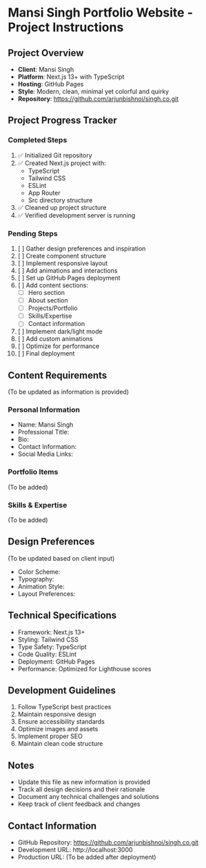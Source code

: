 # Mansi Singh Portfolio Website - Project Instructions

## Project Overview
- **Client**: Mansi Singh
- **Platform**: Next.js 13+ with TypeScript
- **Hosting**: GitHub Pages
- **Style**: Modern, clean, minimal yet colorful and quirky
- **Repository**: https://github.com/arjunbishnoi/singh.co.git

## Project Progress Tracker

### Completed Steps
1. ✅ Initialized Git repository
2. ✅ Created Next.js project with:
   - TypeScript
   - Tailwind CSS
   - ESLint
   - App Router
   - Src directory structure
3. ✅ Cleaned up project structure
4. ✅ Verified development server is running

### Pending Steps
1. [ ] Gather design preferences and inspiration
2. [ ] Create component structure
3. [ ] Implement responsive layout
4. [ ] Add animations and interactions
5. [ ] Set up GitHub Pages deployment
6. [ ] Add content sections:
   - [ ] Hero section
   - [ ] About section
   - [ ] Projects/Portfolio
   - [ ] Skills/Expertise
   - [ ] Contact information
7. [ ] Implement dark/light mode
8. [ ] Add custom animations
9. [ ] Optimize for performance
10. [ ] Final deployment

## Content Requirements
(To be updated as information is provided)

### Personal Information
- Name: Mansi Singh
- Professional Title:
- Bio:
- Contact Information:
- Social Media Links:

### Portfolio Items
(To be added)

### Skills & Expertise
(To be added)

## Design Preferences
(To be updated based on client input)
- Color Scheme:
- Typography:
- Animation Style:
- Layout Preferences:

## Technical Specifications
- Framework: Next.js 13+
- Styling: Tailwind CSS
- Type Safety: TypeScript
- Code Quality: ESLint
- Deployment: GitHub Pages
- Performance: Optimized for Lighthouse scores

## Development Guidelines
1. Follow TypeScript best practices
2. Maintain responsive design
3. Ensure accessibility standards
4. Optimize images and assets
5. Implement proper SEO
6. Maintain clean code structure

## Notes
- Update this file as new information is provided
- Track all design decisions and their rationale
- Document any technical challenges and solutions
- Keep track of client feedback and changes

## Contact Information
- GitHub Repository: https://github.com/arjunbishnoi/singh.co.git
- Development URL: http://localhost:3000
- Production URL: (To be added after deployment) 